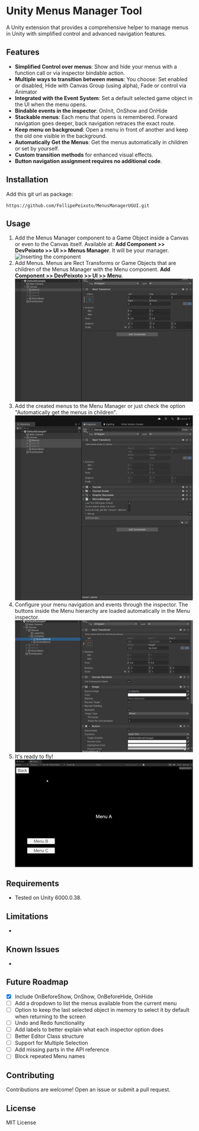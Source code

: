 # Unity Menus Manager Tool

A Unity extension that provides a comprehensive helper to manage menus in Unity with simplified control and advanced navigation features.

## Features

- **Simplified Control over menus**: Show and hide your menus with a function call or via inspector bindable action.
- **Multiple ways to transition between menus**: You choose: Set enabled or disabled, Hide with Canvas Group (using alpha), Fade or control via Animator
- **Integrated with the Event System**: Set a default selected game object in the UI when the menu opens.
- **Bindable events in the inspector**: OnInit, OnShow and OnHide
- **Stackable menus**: Each menu that opens is remembered. Forward navigation goes deeper, back navigation retraces the exact route.
- **Keep menu on background**: Open a menu in front of another and keep the old one visible in the background.
- **Automatically Get the Menus**: Get the menus automatically in children or set by yourself.
- **Custom transition methods** for enhanced visual effects.
- **Button navigation assignment requires no additional code**.

## Installation

Add this git url as package: <pre>```https://github.com/FellipePeixoto/MenusManagerUGUI.git```</pre>

## Usage

1. Add the Menus Manager component to a Game Object inside a Canvas or even to the Canvas itself. Available at: **Add Component >> DevPeixoto >> UI >> Menus Manager**. It will be your manager.\
![Inserting the component](/Docs~~/Unity_XkXHDxoM3e.gif)
2. Add Menus. Menus are Rect Transforms or Game Objects that are children of the Menus Manager with the Menu component. **Add Component >> DevPeixoto >> UI >> Menu**.\
![Setup_1](/Docs~/Unity_EZaPuYYZUY.gif)
3. Add the created menus to the Menu Manager or just check the option "Automatically get the menus in children".\
![Setup_2](/Docs~/Unity_eIxrkda6HL.gif)
4. Configure your menu navigation and events through the inspector. The buttons inside the Menu hierarchy are loaded automatically in the Menu inspector.\
![Configuration](/Docs~/Unity_e5wdNXhuYR.gif)
5. It's ready to fly!\
![Demo](/Docs~/Unity_7AXcSwpz5C.gif)

## Requirements

- Tested on Unity 6000.0.38.

## Limitations

- 

## Known Issues

-

## Future Roadmap

- [x] Include OnBeforeShow, OnShow, OnBeforeHide, OnHide
- [ ] Add a dropdown to list the menus available from the current menu
- [ ] Option to keep the last selected object in memory to select it by default when returning to the screen
- [ ] Undo and Redo functionality
- [ ] Add labels to better explain what each inspector option does
- [ ] Better Editor Class structure
- [ ] Support for Multiple Selection
- [ ] Add missing parts in the API reference
- [ ] Block repeated Menu names

## Contributing

Contributions are welcome! Open an issue or submit a pull request.

## License

MIT License